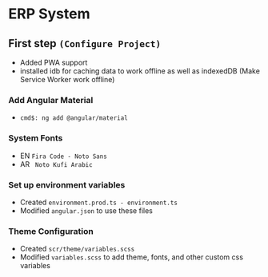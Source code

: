 # ERP System 
## First step `(Configure Project)`
  - Added PWA support
  - installed idb for caching data to work offline as well as indexedDB (Make Service Worker work offline)

### Add Angular Material 
  - ``` cmd$: ng add @angular/material ``` 

### System Fonts
  - EN ` Fira Code - Noto Sans `
  - AR ` Noto Kufi Arabic`

### Set up environment variables
  - Created ` environment.prod.ts - environment.ts `
  - Modified ` angular.json ` to use these files

### Theme Configuration
  - Created ` scr/theme/variables.scss `
  - Modified ` variables.scss ` to add theme, fonts, and other custom css variables 
